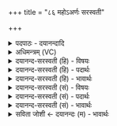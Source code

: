 +++
title = "८६ महोऽअर्णः सरस्वती"

+++
<details><summary>पदपाठः - दयानन्दादि</summary>

म॒हः। अर्णः॑। सर॑स्वती। प्र। चे॒त॒य॒ति॒। के॒तुना॑। धियः॑। विश्वा॑। वि। रा॒ज॒ति॒। ८६।
</details>

<details><summary>अधिमन्त्रम् (VC)</summary>

- सरस्वती देवता
- मधुच्छन्दा ऋषिः
- गायत्री
- षड्जः
</details>

<details><summary>दयानन्द-सरस्वती (हि) - विषयः</summary>

फिर उसी विषय को अगले मन्त्र में कहा है ॥
</details>

<details><summary>दयानन्द-सरस्वती (हि) - पदार्थः</summary>

पदार्थान्वयभाषाः -  हे स्त्री लोगो  ! जैसे (सरस्वती) वाणी (केतुना) उत्तम ज्ञान से (महः) बड़े (अर्णः) आकाश में स्थित शब्दरूप समुद्र को (प्रचेतयति) उत्तम प्रकार से जतलाती है और (विश्वाः) सब (धियः) बुद्धियों को (वि, राजति) नाना प्रकार से प्रकाशित करती है, वैसे विद्याओं में तुम प्रवृत्त होओ ॥८६ ॥
</details>

<details><summary>दयानन्द-सरस्वती (हि) - भावार्थः</summary>

भावार्थभाषाः -  इस मन्त्र में वाचकलुप्तोपमालङ्कार है। कन्याओं को चाहिये कि ब्रह्मचर्य्य से विद्या और सुशिक्षा को समग्र ग्रहण करके अपनी बुद्धियों को बढ़ावें ॥८६ ॥
</details>

<details><summary>दयानन्द-सरस्वती (सं) - विषयः</summary>

पुनस्तमेव विषयमाह ॥
</details>

<details><summary>दयानन्द-सरस्वती (सं) - पदार्थः</summary>

पदार्थान्वयभाषाः -  हे स्त्रियो ! यथा सरस्वती केतुना महो अर्णः प्रचेतयति, विश्वा धियो विराजति, तथा विद्यासु यूयं प्रवृत्ता भवत ॥८६ ॥
</details>

<details><summary>दयानन्द-सरस्वती (सं) - भावार्थः</summary>

भावार्थभाषाः -  अत्र वाचकलुप्तोपमालङ्कारः। कन्याभिर्ब्रह्मचर्येण विद्यासुशिक्षे पूर्णे संगृह्य बुद्धयो वद्धर्यितव्याः ॥८६ ॥
</details>

<details><summary>सविता जोशी ← दयानन्दः (म) - भावार्थः</summary>

भावार्थभाषाः -  या मंत्रात वाचकलुप्तोपमालंकार आहे. मुलींनी ब्रह्मचर्यपूर्वक विद्या व चांगले शिक्षण सम्यक रीतीने ग्रहण करून आपली बुद्धी वाढवावी.
</details>
